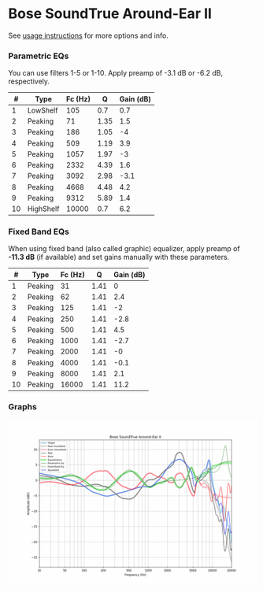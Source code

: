 # Bose SoundTrue Around-Ear II
See [usage instructions](https://github.com/jaakkopasanen/AutoEq#usage) for more options and info.

### Parametric EQs
You can use filters 1-5 or 1-10. Apply preamp of -3.1 dB or -6.2 dB, respectively.

|   # | Type      |   Fc (Hz) |    Q |   Gain (dB) |
|-----|-----------|-----------|------|-------------|
|   1 | LowShelf  |       105 | 0.7  |         0.7 |
|   2 | Peaking   |        71 | 1.35 |         1.5 |
|   3 | Peaking   |       186 | 1.05 |        -4   |
|   4 | Peaking   |       509 | 1.19 |         3.9 |
|   5 | Peaking   |      1057 | 1.97 |        -3   |
|   6 | Peaking   |      2332 | 4.39 |         1.6 |
|   7 | Peaking   |      3092 | 2.98 |        -3.1 |
|   8 | Peaking   |      4668 | 4.48 |         4.2 |
|   9 | Peaking   |      9312 | 5.89 |         1.4 |
|  10 | HighShelf |     10000 | 0.7  |         6.2 |

### Fixed Band EQs
When using fixed band (also called graphic) equalizer, apply preamp of **-11.3 dB** (if available) and set gains manually with these parameters.

|   # | Type    |   Fc (Hz) |    Q |   Gain (dB) |
|-----|---------|-----------|------|-------------|
|   1 | Peaking |        31 | 1.41 |         0   |
|   2 | Peaking |        62 | 1.41 |         2.4 |
|   3 | Peaking |       125 | 1.41 |        -2   |
|   4 | Peaking |       250 | 1.41 |        -2.8 |
|   5 | Peaking |       500 | 1.41 |         4.5 |
|   6 | Peaking |      1000 | 1.41 |        -2.7 |
|   7 | Peaking |      2000 | 1.41 |        -0   |
|   8 | Peaking |      4000 | 1.41 |        -0.1 |
|   9 | Peaking |      8000 | 1.41 |         2.1 |
|  10 | Peaking |     16000 | 1.41 |        11.2 |

### Graphs
![](./Bose%20SoundTrue%20Around-Ear%20II.png)
